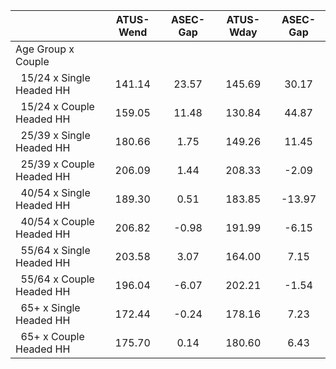 
|                      |    ATUS-Wend |     ASEC-Gap |    ATUS-Wday |     ASEC-Gap |
| -------------------- | :----------: | :----------: | :----------: | :----------: |
| Age Group x Couple   |              |              |              |              |
| &nbsp;&nbsp;15/24 x Single Headed HH |       141.14 |        23.57 |       145.69 |        30.17 |
| &nbsp;&nbsp;15/24 x Couple Headed HH |       159.05 |        11.48 |       130.84 |        44.87 |
| &nbsp;&nbsp;25/39 x Single Headed HH |       180.66 |         1.75 |       149.26 |        11.45 |
| &nbsp;&nbsp;25/39 x Couple Headed HH |       206.09 |         1.44 |       208.33 |        -2.09 |
| &nbsp;&nbsp;40/54 x Single Headed HH |       189.30 |         0.51 |       183.85 |       -13.97 |
| &nbsp;&nbsp;40/54 x Couple Headed HH |       206.82 |        -0.98 |       191.99 |        -6.15 |
| &nbsp;&nbsp;55/64 x Single Headed HH |       203.58 |         3.07 |       164.00 |         7.15 |
| &nbsp;&nbsp;55/64 x Couple Headed HH |       196.04 |        -6.07 |       202.21 |        -1.54 |
| &nbsp;&nbsp;65+ x Single Headed HH |       172.44 |        -0.24 |       178.16 |         7.23 |
| &nbsp;&nbsp;65+ x Couple Headed HH |       175.70 |         0.14 |       180.60 |         6.43 |

